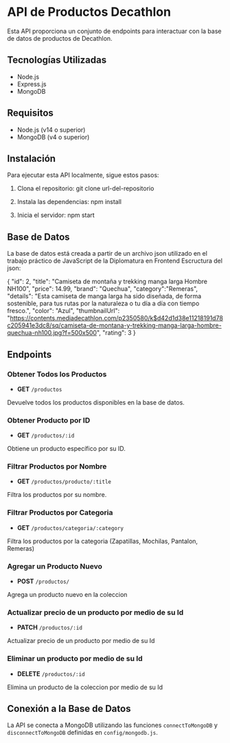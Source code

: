 # API de Productos Decathlon

Esta API proporciona un conjunto de endpoints para interactuar con la base de datos de productos de Decathlon.

## Tecnologías Utilizadas

- Node.js
- Express.js
- MongoDB

## Requisitos

- Node.js (v14 o superior)
- MongoDB (v4 o superior)

## Instalación

Para ejecutar esta API localmente, sigue estos pasos:

1. Clona el repositorio:
   git clone url-del-repositorio

2. Instala las dependencias:
   npm install

3. Inicia el servidor:
   npm start

## Base de Datos

La base de datos está creada a partir de un archivo json utilizado en el trabajo práctico de JavaScript de la Diplomatura en Frontend
Escructura del json:

{
"id": 2,
"title": "Camiseta de montaña y trekking manga larga Hombre NH100",
"price": 14.99,
"brand": "Quechua",
"category":"Remeras",
"details": "Esta camiseta de manga larga ha sido diseñada, de forma sostenible, para tus rutas por la naturaleza o tu día a día con tiempo fresco.",
"color": "Azul",
"thumbnailUrl": "https://contents.mediadecathlon.com/p2350580/k$d42d1d38e11218191d78c205941e3dc8/sq/camiseta-de-montana-y-trekking-manga-larga-hombre-quechua-nh100.jpg?f=500x500",
"rating": 3
}

## Endpoints

### Obtener Todos los Productos

- **GET** `/productos`

Devuelve todos los productos disponibles en la base de datos.

### Obtener Producto por ID

- **GET** `/productos/:id`

Obtiene un producto específico por su ID.

### Filtrar Productos por Nombre

- **GET** `/productos/producto/:title`

Filtra los productos por su nombre.

### Filtrar Productos por Categoria

- **GET** `/productos/categoria/:category`

Filtra los productos por la categoria (Zapatillas, Mochilas, Pantalon, Remeras)

### Agregar un Producto Nuevo

- **POST** `/productos/`

Agrega un producto nuevo en la coleccion

### Actualizar precio de un producto por medio de su Id

- **PATCH** `/productos/:id`

Actualizar precio de un producto por medio de su Id

### Eliminar un producto por medio de su Id

- **DELETE** `/productos/:id`

Elimina un producto de la coleccion por medio de su Id

## Conexión a la Base de Datos

La API se conecta a MongoDB utilizando las funciones `connectToMongoDB` y `disconnectToMongoDB` definidas en `config/mongodb.js`.
